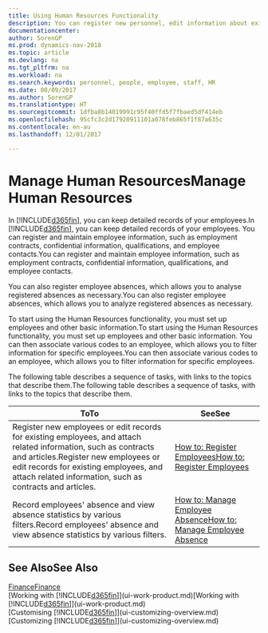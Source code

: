 ```yaml
---
title: Using Human Resources Functionality
description: You can register new personnel, edit information about existing staff, and record and analyse absence.
documentationcenter: 
author: SorenGP
ms.prod: dynamics-nav-2018
ms.topic: article
ms.devlang: na
ms.tgt_pltfrm: na
ms.workload: na
ms.search.keywords: personnel, people, employee, staff, HR
ms.date: 08/09/2017
ms.author: SorenGP
ms.translationtype: HT
ms.sourcegitcommit: 1dfba8b14019991c95f40ffd5f7fbaed5df414eb
ms.openlocfilehash: 95cfc3c2d17920911101a078feb865f1f87a635c
ms.contentlocale: en-au
ms.lasthandoff: 12/01/2017

---
```

# <a name="manage-human-resources"></a><span data-ttu-id="bd563-103">Manage Human Resources</span><span class="sxs-lookup"><span data-stu-id="bd563-103">Manage Human Resources</span></span>
<span data-ttu-id="bd563-104">In [!INCLUDE[d365fin](includes/d365fin_md.md)], you can keep detailed records of your employees.</span><span class="sxs-lookup"><span data-stu-id="bd563-104">In [!INCLUDE[d365fin](includes/d365fin_md.md)], you can keep detailed records of your employees.</span></span> <span data-ttu-id="bd563-105">You can register and maintain employee information, such as employment contracts, confidential information, qualifications, and employee contacts.</span><span class="sxs-lookup"><span data-stu-id="bd563-105">You can register and maintain employee information, such as employment contracts, confidential information, qualifications, and employee contacts.</span></span>

<span data-ttu-id="bd563-106">You can also register employee absences, which allows you to analyse registered absences as necessary.</span><span class="sxs-lookup"><span data-stu-id="bd563-106">You can also register employee absences, which allows you to analyze registered absences as necessary.</span></span>

<span data-ttu-id="bd563-107">To start using the Human Resources functionality, you must set up employees and other basic information.</span><span class="sxs-lookup"><span data-stu-id="bd563-107">To start using the Human Resources functionality, you must set up employees and other basic information.</span></span> <span data-ttu-id="bd563-108">You can then associate various codes to an employee, which allows you to filter information for specific employees.</span><span class="sxs-lookup"><span data-stu-id="bd563-108">You can then associate various codes to an employee, which allows you to filter information for specific employees.</span></span>

<span data-ttu-id="bd563-109">The following table describes a sequence of tasks, with links to the topics that describe them.</span><span class="sxs-lookup"><span data-stu-id="bd563-109">The following table describes a sequence of tasks, with links to the topics that describe them.</span></span>

| <span data-ttu-id="bd563-110">To</span><span class="sxs-lookup"><span data-stu-id="bd563-110">To</span></span> | <span data-ttu-id="bd563-111">See</span><span class="sxs-lookup"><span data-stu-id="bd563-111">See</span></span> |
| --- | --- |
| <span data-ttu-id="bd563-112">Register new employees or edit records for existing employees, and attach related information, such as contracts and articles.</span><span class="sxs-lookup"><span data-stu-id="bd563-112">Register new employees or edit records for existing employees, and attach related information, such as contracts and articles.</span></span> |[<span data-ttu-id="bd563-113">How to: Register Employees</span><span class="sxs-lookup"><span data-stu-id="bd563-113">How to: Register Employees</span></span>](hr-how-register-employees.md) |
| <span data-ttu-id="bd563-114">Record employees' absence and view absence statistics by various filters.</span><span class="sxs-lookup"><span data-stu-id="bd563-114">Record employees' absence and view absence statistics by various filters.</span></span> |[<span data-ttu-id="bd563-115">How to: Manage Employee Absence</span><span class="sxs-lookup"><span data-stu-id="bd563-115">How to: Manage Employee Absence</span></span>](hr-how-manage-absence.md) |

## <a name="see-also"></a><span data-ttu-id="bd563-116">See Also</span><span class="sxs-lookup"><span data-stu-id="bd563-116">See Also</span></span>
[<span data-ttu-id="bd563-117">Finance</span><span class="sxs-lookup"><span data-stu-id="bd563-117">Finance</span></span>](finance.md)  
<span data-ttu-id="bd563-118">[Working with [!INCLUDE[d365fin](includes/d365fin_md.md)]](ui-work-product.md)</span><span class="sxs-lookup"><span data-stu-id="bd563-118">[Working with [!INCLUDE[d365fin](includes/d365fin_md.md)]](ui-work-product.md)</span></span>  
<span data-ttu-id="bd563-119">[Customising [!INCLUDE[d365fin](includes/d365fin_md.md)]](ui-customizing-overview.md)</span><span class="sxs-lookup"><span data-stu-id="bd563-119">[Customizing [!INCLUDE[d365fin](includes/d365fin_md.md)]](ui-customizing-overview.md)</span></span>        

